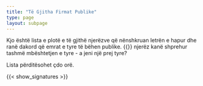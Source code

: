 ```yaml
---
title: "Të Gjitha Firmat Publike"
type: page
layout: subpage
---
```


Kjo është lista e plotë e të gjithë njerëzve që nënshkruan letrën e hapur dhe ranë dakord që emrat e tyre të bëhen publike. {{<count type = "signature">}} njerëz kanë shprehur tashmë mbështetjen e tyre - a jeni një prej tyre?

Lista përditësohet çdo orë.

{{< show_signatures >}}